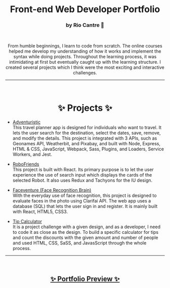 
<div align="center">
    <h1>
        Front-end Web Developer Portfolio
    </h1>
    <h3>
        by Rio Cantre 🌱
    </h3>
</div>

<br>
<p align="center">
 From humble beginnings, I learn to code from scratch. The online courses helped me develop my understanding of how it works and implement the syntax while doing projects. Throughout the learning process, it was intimidating at first but eventually caught up with the learning structure. I created several projects which I think were the most exciting and interactive challenges.
</p>
<hr>
<br>
<div align="center">
  <h1> ✨ Projects ✨ </h1>
</div>

  - [Adventuristic](https://github.com/RioCantre/project-capstone-travel-planner-app/blob/master/README.md)
    <br>
    This travel planner app is designed for individuals who want to travel. It lets the user search for the destination, select the dates, save, remove, and modify the details. This project is integrated with 3 APIs, such as Geonames API, Weatherbit, and Pixabay, and built with Node, Express, HTML & CSS, JavaScript,  Webpack, Sass, Plugins, and Loaders, Service Workers, and Jest.

- [RoboFriends](https://github.com/RioCantre/robots/blob/master/README.md)
    <br>
    This project is built with React. Its primary purpose is to let the user experience the use of search input which displays the cards of the selected Robot. It also uses Redux and Tachyons for the IU design.

- [Faceventure (Face Recognition Brain)](https://github.com/RioCantre/face-recognition-brain/blob/master/README.md)
    <br>
    With the everyday use of face recognition, this project is designed to evaluate faces in the photo using Clarifai API. The web app uses a database (SQL) that lets the user sign in and register. It is mainly built with React, HTML5, CSS3.

- [Tip Calculator](https://github.com/RioCantre/tip-calculator-app/blob/master/README.md)
    <br>
    It is a project challenge with a given design, and as a developer, I need to code it as close as the design. To build a specific calculator for tips and count the discounts with the given amount and number of people and used HTML, CSS, SaSS, and JavasScript through the whole process.


<hr>
<br>
<div align="center">
    <h2>
    <a href="https://riocantre.netlify.app/"> ✨ Portfolio Preview ✨
    </a>
    </h2>
</div>





